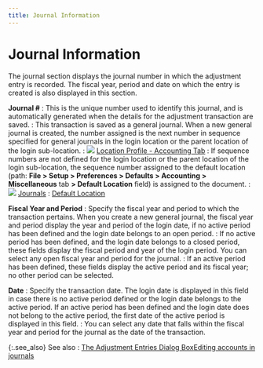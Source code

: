 ```yaml
---
title: Journal Information
---
```


# Journal Information


The journal section displays the journal number in which the adjustment  entry is recorded. The fiscal year, period and date on which the entry  is created is also displayed in this section.


**Journal #**
: This is the unique number used to identify this  journal, and is automatically generated when the details for the adjustment  transaction are saved.
: This transaction is saved as a general journal.  When a new general journal is created, the number assigned is the next  number in sequence specified for general journals in the login location  or the parent location of the login sub-location.
: ![]({{site.acc_baseurl}}/img/lens.gif) [Location  Profile - Accounting Tab]({{site.sc_chm}}/options/locations-and-sub-locations/set-up-locations/location_profile_accounting.html)
: If sequence numbers are not defined for the login  location or the parent location of the login sub-location, the sequence  number assigned to the default location (path: **File 
 &gt; Setup &gt; Preferences &gt; Defaults &gt; Accounting &gt; Miscellaneous** tab **&gt; Default Location**  field) is assigned to the document.
: ![]({{site.acc_baseurl}}/img/lens.gif) [Journals]({{site.acc_baseurl}}/accounting-structure-in-everest/journals/journals.html)
: [Default  Location]({{site.sc_chm}}/misc/default_location.html)


**Fiscal Year and Period**
: Specify the fiscal year and period to which the  transaction pertains. When you create a new general journal, the fiscal  year and period display the year and period of the login date, if no active  period has been defined and the login date belongs to an open period.
: If no active period has been defined, and the login  date belongs to a closed period, these fields display the fiscal period  and year of the login period. You can select any open fiscal year and  period for the journal.
: If an active period has been defined, these fields  display the active period and its fiscal year; no other period can be  selected.


**Date**
: Specify the transaction date. The login date is  displayed in this field in case there is no active period defined or the  login date belongs to the active period. If an active period has been  defined and the login date does not belong to the active period, the first  date of the active period is displayed in this field.
: You can select any date that falls within the fiscal  year and period for the journal as the date of the transaction.


{:.see_also}
See also
: [The  Adjustment Entries Dialog Box]({{site.acc_baseurl}}/misc/the_adjustment_entries_profile.html)[Editing  accounts in journals]({{site.acc_baseurl}}/misc/editing_accounts_in_journals_accounting.html)
